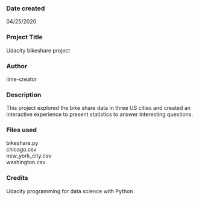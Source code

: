 ### Date created
04/25/2020

### Project Title
Udacity bikeshare project

### Author
lime-creator

### Description
This project explored the bike share data in three US cities and created an interactive experience to present statistics to answer interesting questions.

### Files used
bikeshare.py  
chicago.csv  
new_york_city.csv  
washington.csv  


### Credits
Udacity programming for data science with Python
